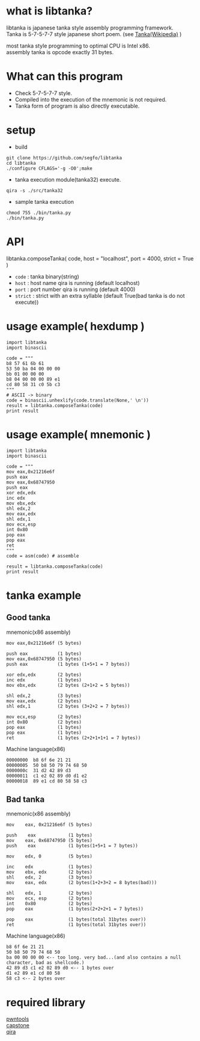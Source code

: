 # what is libtanka?
libtanka is japanese tanka style assembly programming framework.  
Tanka is 5-7-5-7-7 style japanese short poem. (see [Tanka(Wikipedia)](https://en.wikipedia.org/wiki/Tanka)
)  

most tanka style programming to optimal CPU is Intel x86.  
assembly tanka is opcode exactly 31 bytes.  

# What can this program
* Check 5-7-5-7-7 style.
* Compiled into the execution of the mnemonic is not required.
* Tanka form of program is also directly executable.

# setup
* build  
```
git clone https://github.com/segfo/libtanka
cd libtanka
./configure CFLAGS='-g -O0';make
```

* tanka execution module(tanka32) execute.  
```
qira -s ./src/tanka32
```

* sample tanka execution  
```
chmod 755 ./bin/tanka.py
./bin/tanka.py
```

# API
libtanka.composeTanka( code, host = "localhost", port = 4000,  strict = True )
* `code` : tanka binary(string)
* `host` : host name qira is running (default localhost)
* `port` : port number qira is running (default 4000)  
* `strict` : strict with an extra syllable (default True(bad tanka is do not execute))

# usage example( hexdump )
```
import libtanka
import binascii

code = """
b8 57 61 6b 61
53 50 ba 04 00 00 00
bb 01 00 00 00
b8 04 00 00 00 89 e1
cd 80 58 31 c0 5b c3
"""
# ASCII -> binary
code = binascii.unhexlify(code.translate(None,' \n'))
result = libtanka.composeTanka(code)
print result
```

# usage example( mnemonic )
```
import libtanka
import binascii

code = """
mov eax,0x21216e6f
push eax
mov eax,0x68747950
push eax
xor edx,edx
inc edx
mov ebx,edx
shl edx,2
mov eax,edx
shl edx,1
mov ecx,esp
int 0x80
pop eax
pop eax
ret
"""
code = asm(code) # assemble

result = libtanka.composeTanka(code)
print result
```

# tanka example
## Good tanka  
mnemonic(x86 assembly)
```
mov eax,0x21216e6f (5 bytes)

push eax           (1 bytes)
mov eax,0x68747950 (5 bytes)
push eax           (1 bytes (1+5+1 = 7 bytes))

xor edx,edx        (2 bytes)
inc edx            (1 bytes)
mov ebx,edx        (2 bytes (2+1+2 = 5 bytes))

shl edx,2          (3 bytes)
mov eax,edx        (2 bytes)
shl edx,1          (2 bytes (3+2+2 = 7 bytes))

mov ecx,esp        (2 bytes)
int 0x80           (2 bytes)
pop eax            (1 bytes)
pop eax            (1 bytes)
ret                (1 bytes (2+2+1+1+1 = 7 bytes))
```
Machine language(x86)
```
00000000  b8 6f 6e 21 21
00000005  50 b8 50 79 74 68 50
0000000c  31 d2 42 89 d3
00000011  c1 e2 02 89 d0 d1 e2
00000018  89 e1 cd 80 58 58 c3
```

## Bad tanka
mnemonic(x86 assembly)
```
mov    eax, 0x21216e6f (5 bytes)

push    eax            (1 bytes)
mov    eax, 0x68747950 (5 bytes)
push    eax            (1 bytes(1+5+1 = 7 bytes))

mov    edx, 0          (5 bytes)

inc    edx             (1 bytes)
mov    ebx, edx        (2 bytes)
shl    edx, 2          (3 bytes)
mov    eax, edx        (2 bytes(1+2+3+2 = 8 bytes(bad)))

shl    edx, 1          (2 bytes)
mov    ecx, esp        (2 bytes)
int    0x80            (2 bytes)
pop    eax             (1 bytes(2+2+2+1 = 7 bytes))

pop    eax             (1 bytes(total 31bytes over))
ret                    (1 bytes(total 31bytes over))
```

Machine language(x86)
```
b8 6f 6e 21 21
50 b8 50 79 74 68 50
ba 00 00 00 00 <-- too long. very bad...(and also contains a null character, bad as shellcode.)
42 89 d3 c1 e2 02 89 d0 <-- 1 bytes over
d1 e2 89 e1 cd 80 58
58 c3 <-- 2 bytes over
```

# required library
[pwntools](https://github.com/Gallopsled/pwntools)  
[capstone](https://github.com/aquynh/capstone)  
[qira](https://github.com/BinaryAnalysisPlatform/qira)  
